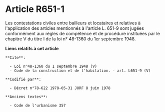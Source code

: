 # Article R651-1

Les contestations civiles entre bailleurs et locataires et relatives à l'application des articles mentionnés à l'article L.
651-9 sont jugées conformément aux règles de compétence et de procédure instituées par le chapitre V du titre I de la loi n°
48-1360 du 1er septembre 1948.

**Liens relatifs à cet article**

	**Cite**:

	  - Loi n°48-1360 du 1 septembre 1948 (V)
	  - Code de la construction et de l'habitation. - art. L651-9 (V)

	**Codifié par**:

	  - Décret n°78-622 1978-05-31 JORF 8 juin 1978

	**Anciens textes**:

	  - Code de l'urbanisme 357
